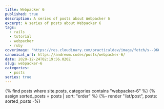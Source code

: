 ```yaml
---
title: Webpacker 6
published: true
description: A series of posts about Webpacker 6
excerpt: A series of posts about Webpacker 6
tags:
  - rails
  - tutorial
  - webpacker
  - ruby
coverimage: 'https://res.cloudinary.com/practicaldev/image/fetch/s--9KOpvZCa--/c_imagga_scale,f_auto,fl_progressive,h_420,q_auto,w_1000/https://dev-to-uploads.s3.amazonaws.com/i/10lu5ml7jlx9atv0q757.png'
canonical_url: https://andrewm.codes/posts/webpacker-6/
date: 2020-12-24T02:19:56.020Z
slug: webpacker-6
categories:
  - posts
series: true
---
```


{% find posts where site.posts, categories contains "webpacker-6" %}
{% assign sorted_posts = posts |  sort: "order" %}
{%- render "list/post", posts: sorted_posts -%}
